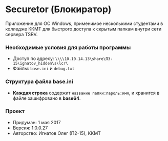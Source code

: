# Securetor (Блокиратор) #

Приложение для ОС Windows, применимое несколькими студентами в колледже ККМТ для быстрого доступа к скрытым папкам внутри сети сервера TSRV.

### Необходимые условия для работы программы ###

* Доступ по адресу: `\\\\10.10.14.13\share\П3-15\ignatov_hidden\s\lcr\`
* Файлы: `base.ini` и `debug.txt`

### Структура файла base.ini ###

* **Каждая строка** содержит `название папки:пароль:имя`, и хранится в файле зашифровано в **base64**.

### Проект ###

* Придуман: 1 мая 2017
* Версия: 1.0.0.27
* Авторство: Игнатов Олег (П2-15), ККМТ